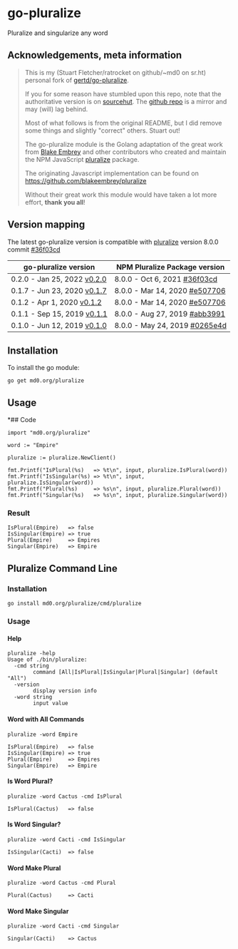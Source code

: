 # go-pluralize

Pluralize and singularize any word

## Acknowledgements, meta information

> This is my (Stuart Fletcher/ratrocket on github/~md0 on sr.ht)
> personal fork of
> [gertd/go-pluralize](https://github.com/gertd/go-pluralize).
>
> If you for some reason have stumbled upon this repo, note that the
> authoritative version is on
> [sourcehut](https://git.sr.ht/~md0/pluralize).
> The [github repo](https://github.com/ratrocket/go-pluralize) is a
> mirror and may (will) lag behind.
>
> Most of what follows is from the original README, but I did remove
> some things and slightly "correct" others.  Stuart out!
>
> The go-pluralize module is the  Golang adaptation of the great work
> from [Blake Embrey](https://www.npmjs.com/~blakeembrey) and other
> contributors who created and maintain the NPM JavaScript
> [pluralize](https://www.npmjs.com/package/pluralize) package.
>
> The originating Javascript implementation can be found on
> https://github.com/blakeembrey/pluralize
>
> Without their great work this module would have taken a lot more
> effort, **thank you all**!

## Version mapping

The latest go-pluralize version is compatible with
[pluralize](https://www.npmjs.com/package/pluralize) version 8.0.0
commit
[#36f03cd](https://github.com/blakeembrey/pluralize/commit/36f03cd2d573fa6d23e12e1529fa4627e2af74b4)

| go-pluralize version  | NPM Pluralize Package version |
| ------------- | ------------- |
| 0.2.0 - Jan 25, 2022 [v0.2.0](https://github.com/gertd/go-pluralize/releases/tag/v0.2.0) | 8.0.0 - Oct 6, 2021 [#36f03cd](https://github.com/blakeembrey/pluralize/commit/36f03cd2d573fa6d23e12e1529fa4627e2af74b4)
| 0.1.7 - Jun 23, 2020 [v0.1.7](https://github.com/gertd/go-pluralize/releases/tag/v0.1.7) | 8.0.0 - Mar 14, 2020 [#e507706](https://github.com/blakeembrey/pluralize/commit/e507706be779612c06ebfd6043163e063e791d79)
| 0.1.2 - Apr 1, 2020 [v0.1.2](https://github.com/gertd/go-pluralize/releases/tag/v0.1.2) | 8.0.0 - Mar 14, 2020 [#e507706](https://github.com/blakeembrey/pluralize/commit/e507706be779612c06ebfd6043163e063e791d79)
| 0.1.1 - Sep 15, 2019 [v0.1.1](https://github.com/gertd/go-pluralize/releases/tag/v0.1.1) | 8.0.0 - Aug 27, 2019 [#abb3991](https://github.com/blakeembrey/pluralize/commit/abb399111aedd1d62dd418d7e0217d85f5bf22c9)
| 0.1.0 - Jun 12, 2019 [v0.1.0](https://github.com/gertd/go-pluralize/releases/tag/v0.1.0) | 8.0.0 - May 24, 2019 [#0265e4d](https://github.com/blakeembrey/pluralize/commit/0265e4d131ecad8e11c420fa4be98b75dc92c33d)

## Installation

To install the go module:

    go get md0.org/pluralize

## Usage

*## Code

    import "md0.org/pluralize"

    word := "Empire"

    pluralize := pluralize.NewClient()

    fmt.Printf("IsPlural(%s)   => %t\n", input, pluralize.IsPlural(word))
    fmt.Printf("IsSingular(%s) => %t\n", input, pluralize.IsSingular(word))
    fmt.Printf("Plural(%s)     => %s\n", input, pluralize.Plural(word))
    fmt.Printf("Singular(%s)   => %s\n", input, pluralize.Singular(word))

### Result

	IsPlural(Empire)   => false
	IsSingular(Empire) => true
	Plural(Empire)     => Empires
	Singular(Empire)   => Empire

## Pluralize Command Line

### Installation

	go install md0.org/pluralize/cmd/pluralize

### Usage

#### Help

	pluralize -help
    Usage of ./bin/pluralize:
      -cmd string
            command [All|IsPlural|IsSingular|Plural|Singular] (default "All")
      -version
            display version info
      -word string
            input value

#### Word with All Commands

    pluralize -word Empire

	IsPlural(Empire)   => false
	IsSingular(Empire) => true
	Plural(Empire)     => Empires
	Singular(Empire)   => Empire

#### Is Word Plural?

    pluralize -word Cactus -cmd IsPlural

	IsPlural(Cactus)   => false

#### Is Word Singular?

    pluralize -word Cacti -cmd IsSingular

    IsSingular(Cacti)  => false

#### Word Make Plural

    pluralize -word Cactus -cmd Plural

	Plural(Cactus)     => Cacti

#### Word Make Singular

    pluralize -word Cacti -cmd Singular

	Singular(Cacti)    => Cactus
